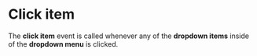 # Click item

The **click item** event is called whenever any of the **dropdown items** inside of the **dropdown menu** is clicked.